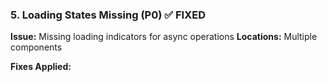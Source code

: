 ### 5. Loading States Missing (P0) ✅ FIXED

**Issue:** Missing loading indicators for async operations
**Locations:** Multiple components

**Fixes Applied:**
